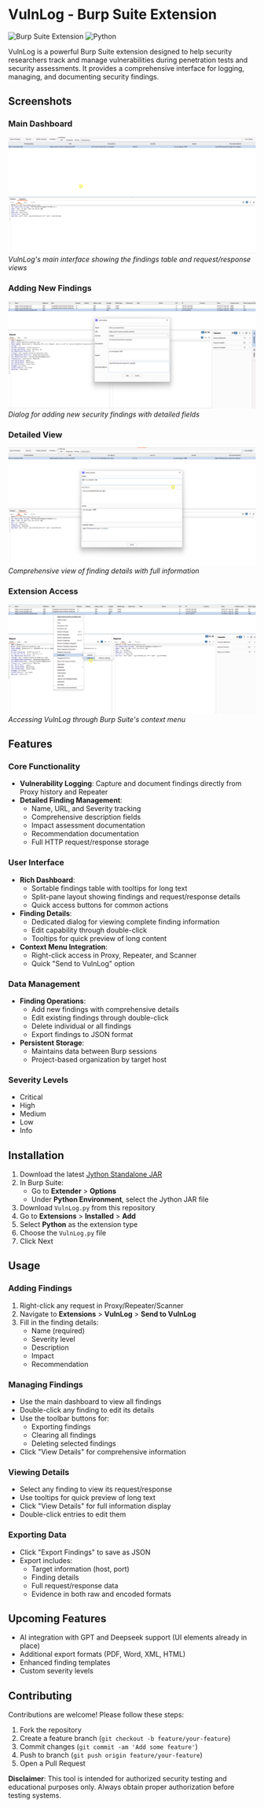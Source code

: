 # VulnLog - Burp Suite Extension

![Burp Suite Extension](https://img.shields.io/badge/Burp%20Suite-Extension-orange)
![Python](https://img.shields.io/badge/Python-Jython%202.7-yellow)

VulnLog is a powerful Burp Suite extension designed to help security researchers track and manage vulnerabilities during penetration tests and security assessments. It provides a comprehensive interface for logging, managing, and documenting security findings.

## Screenshots

### Main Dashboard
![VulnLog Dashboard](vuln_log_dashboard.png)
*VulnLog's main interface showing the findings table and request/response views*

### Adding New Findings
![Add Finding Dialog](add_finding.png)
*Dialog for adding new security findings with detailed fields*

### Detailed View
![Finding Details](details_view.png)
*Comprehensive view of finding details with full information*

### Extension Access
![Extension Menu](entry_points_extension_selection.png)
*Accessing VulnLog through Burp Suite's context menu*

## Features

### Core Functionality
- **Vulnerability Logging**: Capture and document findings directly from Proxy history and Repeater
- **Detailed Finding Management**:
  - Name, URL, and Severity tracking
  - Comprehensive description fields
  - Impact assessment documentation
  - Recommendation documentation
  - Full HTTP request/response storage

### User Interface
- **Rich Dashboard**:
  - Sortable findings table with tooltips for long text
  - Split-pane layout showing findings and request/response details
  - Quick access buttons for common actions
- **Finding Details**:
  - Dedicated dialog for viewing complete finding information
  - Edit capability through double-click
  - Tooltips for quick preview of long content
- **Context Menu Integration**: 
  - Right-click access in Proxy, Repeater, and Scanner
  - Quick "Send to VulnLog" option

### Data Management
- **Finding Operations**:
  - Add new findings with comprehensive details
  - Edit existing findings through double-click
  - Delete individual or all findings
  - Export findings to JSON format
- **Persistent Storage**: 
  - Maintains data between Burp sessions
  - Project-based organization by target host

### Severity Levels
- Critical
- High
- Medium
- Low
- Info

## Installation

1. Download the latest [Jython Standalone JAR](https://www.jython.org/download)
2. In Burp Suite:
   - Go to **Extender** > **Options**
   - Under **Python Environment**, select the Jython JAR file
3. Download `VulnLog.py` from this repository
4. Go to **Extensions** > **Installed** > **Add**
5. Select **Python** as the extension type
6. Choose the `VulnLog.py` file
7. Click Next

## Usage

### Adding Findings
1. Right-click any request in Proxy/Repeater/Scanner
2. Navigate to **Extensions** > **VulnLog** > **Send to VulnLog**
3. Fill in the finding details:
   - Name (required)
   - Severity level
   - Description
   - Impact
   - Recommendation

### Managing Findings
- Use the main dashboard to view all findings
- Double-click any finding to edit its details
- Use the toolbar buttons for:
  - Exporting findings
  - Clearing all findings
  - Deleting selected findings
- Click "View Details" for comprehensive information

### Viewing Details
- Select any finding to view its request/response
- Use tooltips for quick preview of long text
- Click "View Details" for full information display
- Double-click entries to edit them

### Exporting Data
- Click "Export Findings" to save as JSON
- Export includes:
  - Target information (host, port)
  - Finding details
  - Full request/response data
  - Evidence in both raw and encoded formats

## Upcoming Features
- AI integration with GPT and Deepseek support (UI elements already in place)
- Additional export formats (PDF, Word, XML, HTML)
- Enhanced finding templates
- Custom severity levels

## Contributing
Contributions are welcome! Please follow these steps:

1. Fork the repository
2. Create a feature branch (`git checkout -b feature/your-feature`)
3. Commit changes (`git commit -am 'Add some feature'`)
4. Push to branch (`git push origin feature/your-feature`)
5. Open a Pull Request

**Disclaimer**: This tool is intended for authorized security testing and educational purposes only. Always obtain proper authorization before testing systems.
